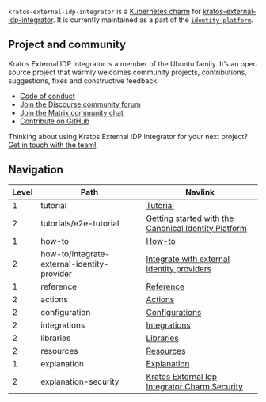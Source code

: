 `kratos-external-idp-integrator` is a [Kubernetes charm](https://juju.is/docs/olm/charmed-operator) for [kratos-external-idp-integrator](https://github.com/canonical/kratos-external-idp-integrator). It is currently maintained as a part of the [`identity-platform`](https://charmhub.io/topics/canonical-identity-platform).

## Project and community

Kratos External IDP Integrator is a member of the Ubuntu family. It’s an open source project that warmly welcomes community projects, contributions, suggestions, fixes and constructive feedback.

- [Code of conduct](https://ubuntu.com/community/code-of-conduct)
- [Join the Discourse community forum](https://discourse.charmhub.io/tag/identity)
- [Join the Matrix community chat](https://matrix.to/#/!nRbdoDYxdQndEfzlJi:ubuntu.com?via=ubuntu.com)
- [Contribute on GitHub](https://github.com/canonical/kratos-external-idp-integrator)

Thinking about using Kratos External IDP Integrator for your next project? [Get in touch with the team!](https://chat.charmhub.io/charmhub/channels/iam-platform)

## Navigation

| Level | Path                                        | Navlink                                                                            |
| ----- | ------------------------------------------- | ---------------------------------------------------------------------------------- |
| 1     | tutorial                                    | [Tutorial]()                                                                       |
| 2     | tutorials/e2e-tutorial                      | [Getting started with the Canonical Identity Platform](/t/11916)                   |
| 1     | how-to                                      | [How-to]()                                                                         |
| 2     | how-to/integrate-external-identity-provider | [Integrate with external identity providers](/t/11910)                             |
| 1     | reference                                   | [Reference]()                                                                      |
| 2     | actions                                     | [Actions](https://charmhub.io/kratos-external-idp-integrator/actions)              |
| 2     | configuration                               | [Configurations](https://charmhub.io/kratos-external-idp-integrator/configuration) |
| 2     | integrations                                | [Integrations](https://charmhub.io/kratos-external-idp-integrator/integrations)    |
| 2     | libraries                                   | [Libraries](https://charmhub.io/kratos-external-idp-integrator/libraries)          |
| 2     | resources                                   | [Resources](https://charmhub.io/kratos-external-idp-integrator/resources)          |
| 1     | explanation                                 | [Explanation](/t/15710)                                                            |
| 2     | explanation-security                        | [Kratos External Idp Integrator Charm Security](/t/15711)                          |
